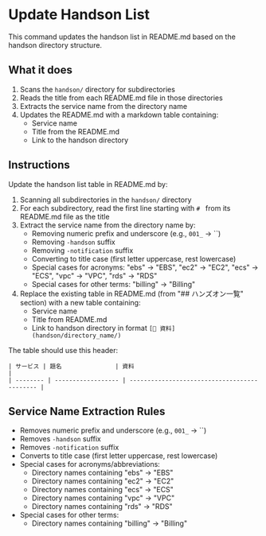 # Update Handson List

This command updates the handson list in README.md based on the handson directory structure.

## What it does

1. Scans the `handson/` directory for subdirectories
2. Reads the title from each README.md file in those directories  
3. Extracts the service name from the directory name
4. Updates the README.md with a markdown table containing:
   - Service name
   - Title from the README.md
   - Link to the handson directory

## Instructions

Update the handson list table in README.md by:

1. Scanning all subdirectories in the `handson/` directory
2. For each subdirectory, read the first line starting with `# ` from its README.md file as the title
3. Extract the service name from the directory name by:
   - Removing numeric prefix and underscore (e.g., `001_` → ``)
   - Removing `-handson` suffix
   - Removing `-notification` suffix
   - Converting to title case (first letter uppercase, rest lowercase)
   - Special cases for acronyms: "ebs" → "EBS", "ec2" → "EC2", "ecs" → "ECS", "vpc" → "VPC", "rds" → "RDS"
   - Special cases for other terms: "billing" → "Billing"
4. Replace the existing table in README.md (from "## ハンズオン一覧" section) with a new table containing:
   - Service name
   - Title from README.md
   - Link to handson directory in format `[📁 資料](handson/directory_name/)`

The table should use this header:
```
| サービス | 題名               | 資料                                         |
| -------- | ------------------ | -------------------------------------------- |
```

## Service Name Extraction Rules

- Removes numeric prefix and underscore (e.g., `001_` → ``)
- Removes `-handson` suffix
- Removes `-notification` suffix  
- Converts to title case (first letter uppercase, rest lowercase)
- Special cases for acronyms/abbreviations:
  - Directory names containing "ebs" → "EBS"
  - Directory names containing "ec2" → "EC2"
  - Directory names containing "ecs" → "ECS"
  - Directory names containing "vpc" → "VPC"
  - Directory names containing "rds" → "RDS"
- Special cases for other terms:
  - Directory names containing "billing" → "Billing"